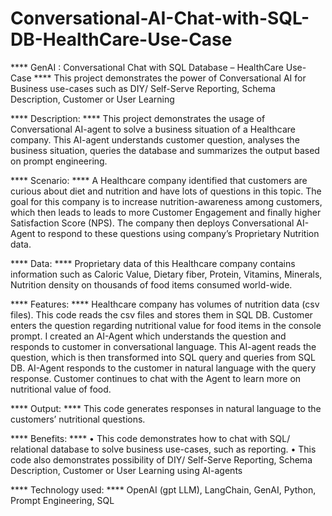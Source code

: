 # Conversational-AI-Chat-with-SQL-DB-HealthCare-Use-Case

**** GenAI : Conversational Chat with SQL Database – HealthCare Use-Case **** 
This project demonstrates the power of Conversational AI for Business use-cases such as DIY/ Self-Serve Reporting, Schema Description, Customer or User Learning

**** Description: **** 
This project demonstrates the usage of Conversational AI-agent to solve a business situation of a Healthcare company. This AI-agent understands customer question, analyses the business situation, queries the database and summarizes the output based on prompt engineering. 

**** Scenario: **** 
A Healthcare company identified that customers are curious about diet and nutrition and have lots of questions in this topic. The goal for this company is to increase nutrition-awareness among customers, which then leads to leads to more Customer Engagement and finally higher Satisfaction Score (NPS). The company then deploys Conversational AI-Agent to respond to these questions using company’s Proprietary Nutrition data.

**** Data: **** 
Proprietary data of this Healthcare company contains information such as Caloric Value, Dietary fiber, Protein, Vitamins, Minerals, Nutrition density on thousands of food items consumed world-wide.

**** Features: **** 
Healthcare company has volumes of nutrition data (csv files).
This code reads the csv files and stores them in SQL DB.
Customer enters the question regarding nutritional value for food items in the console prompt.
I created an AI-Agent which understands the question and responds to customer in conversational language.
This AI-agent reads the question, which is then transformed into SQL query and queries from SQL DB.
AI-Agent responds to the customer in natural language with the query response. 
Customer continues to chat with the Agent to learn more on nutritional value of food.

**** Output: **** 
This code generates responses in natural language to the customers’ nutritional questions.

**** Benefits: **** 
•	This code demonstrates how to chat with SQL/ relational database to solve business use-cases, such as reporting. 
•	This code also demonstrates possibility of DIY/ Self-Serve Reporting, Schema Description, Customer or User Learning using AI-agents

**** Technology used: **** 
OpenAI (gpt LLM), LangChain, GenAI, Python, Prompt Engineering, SQL
